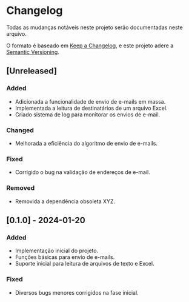 # Changelog

Todas as mudanças notáveis neste projeto serão documentadas neste arquivo.

O formato é baseado em [Keep a Changelog](https://keepachangelog.com/en/1.0.0/), e este projeto adere a [Semantic Versioning](https://semver.org/spec/v2.0.0.html).

## [Unreleased]

### Added
- Adicionada a funcionalidade de envio de e-mails em massa.
- Implementada a leitura de destinatários de um arquivo Excel.
- Criado sistema de log para monitorar os envios de e-mail.

### Changed
- Melhorada a eficiência do algoritmo de envio de e-mails.

### Fixed
- Corrigido o bug na validação de endereços de e-mail.

### Removed
- Removida a dependência obsoleta XYZ.

## [0.1.0] - 2024-01-20

### Added
- Implementação inicial do projeto.
- Funções básicas para envio de e-mails.
- Suporte inicial para leitura de arquivos de texto e Excel.

### Fixed
- Diversos bugs menores corrigidos na fase inicial.

